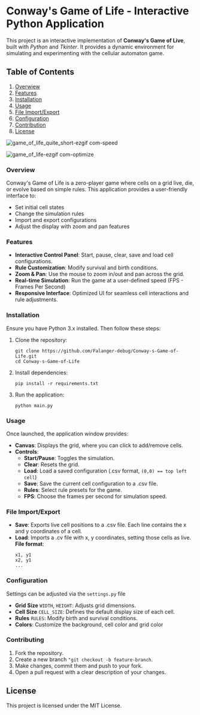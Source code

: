 # Conway's Game of Life - Interactive Python Application
This project is an interactive implementation of **Conway's Game of Live**, built with *Python* and *Tkinter*. It provides a dynamic environment for simulating and experimenting with the cellular automaton game.
## Table of Contents
1. [Overwiew](#overview)
2. [Features](#features)
3. [Installation](#installation)
4. [Usage](#usage)
5. [File Import/Export](#file-importexport)
6. [Configuration](#configuration)
7. [Contribution](#contributing)
8. [License](#license)

   
![game_of_life_quite_short-ezgif com-speed](https://github.com/user-attachments/assets/bff8b7f6-b2cc-46a4-872d-18ec80a4cd16)

![game_of_life-ezgif com-optimize](https://github.com/user-attachments/assets/059e7e5f-e166-4221-8207-2d87edc61ed8)



### Overview
Conway's Game of Life is a zero-player game where cells on a grid live, die, or evolve based on simple rules. This application provides a user-friendly interface to:
- Set initial cell states
- Change the simulation rules
- Import and export configurations
- Adjust the display with zoom and pan features
### Features
- **Interactive Control Panel**: Start, pause, clear, save and load cell configurations.
- **Rule Customization**: Modify survival and birth conditions.
- **Zoom & Pan**: Use the mouse to zoom in/out and pan across the grid.
- **Real-time Simulation**: Run the game at a user-defined speed (FPS - Frames Per Second)
- **Responsive Interface**: Optimized UI for seamless cell interactions and rule adjustments.
### Installation
Ensure you have Python 3.x installed. Then follow these steps:
1. Clone the repository:
   ```
   git clone https://github.com/Falanger-debug/Conway-s-Game-of-Life.git
   cd Conway-s-Game-of-Life
   ```
2. Install dependencies:
   ```
   pip install -r requirements.txt
   ```
3. Run the application:
   ```
   python main.py
   ```
### Usage
Once launched, the application window provides:
- **Canvas**: Displays the grid, where you can click to add/remove cells.
- **Controls**:
  - **Start/Pause**: Toggles the simulation.
  - **Clear**: Resets the grid.
  - **Load**: Load a saved configuration (.csv format, ```(0,0) == top left cell```)
  - **Save**: Save the current cell configuration to a .csv file.
  - **Rules**: Select rule presets for the game.
  - **FPS**: Choose the frames per second for simulation speed.
### File Import/Export
- **Save**: Exports live cell positions to a .csv file. Each line contains the x and y coordinates of a cell.
- **Load**: Imports a .cv file with x, y coordinates, setting those cells as live.
  **File format**:
  ```
  x1, y1
  x2, y1
  ...
  ```
### Configuration
Settings can be adjusted via the ```settings.py``` file
- **Grid Size** ```WIDTH```, ```HEIGHT```: Adjusts grid dimensions.
- **Cell Size** ```CELL_SIZE```: Defines the default display size of each cell.
- **Rules** ```RULES```: Modify birth and survival conditions.
- **Colors**: Customize the background, cell color and grid color
### Contributing
1. Fork the repository.
2. Create a new branch ```"git checkout -b feature-branch```.
3. Make changes, commit them and push to your fork.
4. Open a pull request with a clear description of your changes.
## License
This project is licensed under the MIT License.
   

